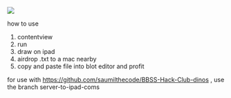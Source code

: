 ![](https://waka.hackclub.com/api/badge/U078K08NN2Y/interval:any/project:iblot)

how to use
1. contentview
2. run
3. draw on ipad
4. airdrop .txt to a mac nearby
5. copy and paste file into blot editor and profit


for use with https://github.com/saumilthecode/BBSS-Hack-Club-dinos , use the branch server-to-ipad-coms
